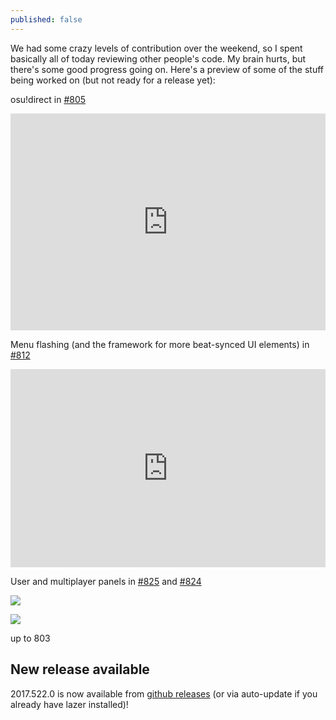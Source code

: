 ```yaml
---
published: false
---
```


We had some crazy levels of contribution over the weekend, so I spent basically all of today reviewing other people's code. My brain hurts, but there's some good progress going on. Here's a preview of some of the stuff being worked on (but not ready for a release yet):

osu!direct in [#805](https://github.com/ppy/osu/pull/805)

<div style="width: 100%; height: 0px; position: relative; padding-bottom: 68.849%;"><iframe src="https://streamable.com/s/b6lnb/hgcaef" frameborder="0" width="100%" height="100%" allowfullscreen style="width: 100%; height: 100%; position: absolute;"></iframe></div>

Menu flashing (and the framework for more beat-synced UI elements) in [#812](https://github.com/ppy/osu/pull/812)

<div style="width: 100%; height: 0px; position: relative; padding-bottom: 62.934%;"><iframe src="https://streamable.com/s/zheld/txpspc" frameborder="0" width="100%" height="100%" allowfullscreen style="width: 100%; height: 100%; position: absolute;"></iframe></div>

User and multiplayer panels in [#825](https://github.com/ppy/osu/pull/825) and [#824](https://github.com/ppy/osu/pull/824)

![](https://puu.sh/vXX7K/736f6bd8f8.png)

![](https://puu.sh/vXX8C/ad4afac898.png)

up to 803

## New release available

2017.522.0 is now available from [github releases](https://github.com/ppy/osu/releases/tag/v2017.522.0) (or via auto-update if you already have lazer installed)!